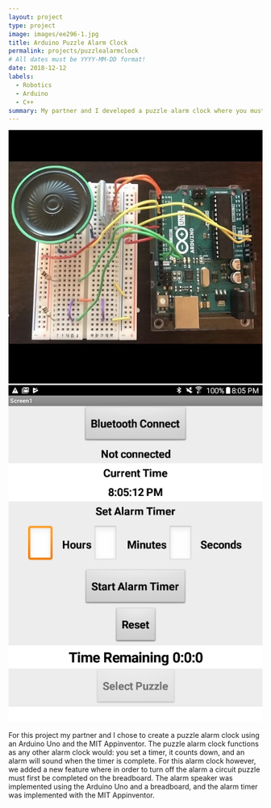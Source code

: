 ```yaml
---
layout: project
type: project
image: images/ee296-1.jpg
title: Arduino Puzzle Alarm Clock
permalink: projects/puzzlealarmclock
# All dates must be YYYY-MM-DD format!
date: 2018-12-12
labels:
  - Robotics
  - Arduino
  - C++
summary: My partner and I developed a puzzle alarm clock where you must solve a puzzle to turn the alarm off.
---
```


<div class="ui medium rounded images">
  <img class="ui image" src="../images/ee296-1.jpg">
  <img class="ui image" src="../images/ee296-2.jpg">
</div>

For this project my partner and I chose to create a puzzle alarm clock using an Arduino Uno and the MIT Appinventor. The puzzle alarm clock functions as any other alarm clock would: you set a timer, it counts down, and an alarm will sound when the timer is complete. For this alarm clock however, we added a new feature where in order to turn off the alarm a circuit puzzle must first be completed on the breadboard. The alarm speaker was implemented using the Arduino Uno and a breadboard, and the alarm timer was implemented with the MIT Appinventor. 
